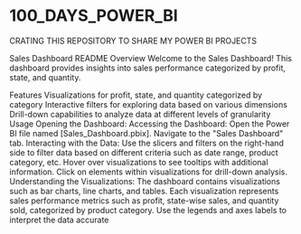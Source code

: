 # 100_DAYS_POWER_BI
CRATING THIS REPOSITORY TO SHARE MY POWER BI PROJECTS

Sales Dashboard README
Overview
Welcome to the Sales Dashboard! This dashboard provides insights into sales performance categorized by profit, state, and quantity.

Features
Visualizations for profit, state, and quantity categorized by category
Interactive filters for exploring data based on various dimensions
Drill-down capabilities to analyze data at different levels of granularity
Usage
Opening the Dashboard:
Accessing the Dashboard:
Open the Power BI file named [Sales_Dashboard.pbix].
Navigate to the "Sales Dashboard" tab.
Interacting with the Data:
Use the slicers and filters on the right-hand side to filter data based on different criteria such as date range, product category, etc.
Hover over visualizations to see tooltips with additional information.
Click on elements within visualizations for drill-down analysis.
Understanding the Visualizations:
The dashboard contains visualizations such as bar charts, line charts, and tables.
Each visualization represents sales performance metrics such as profit, state-wise sales, and quantity sold, categorized by product category.
Use the legends and axes labels to interpret the data accurate
